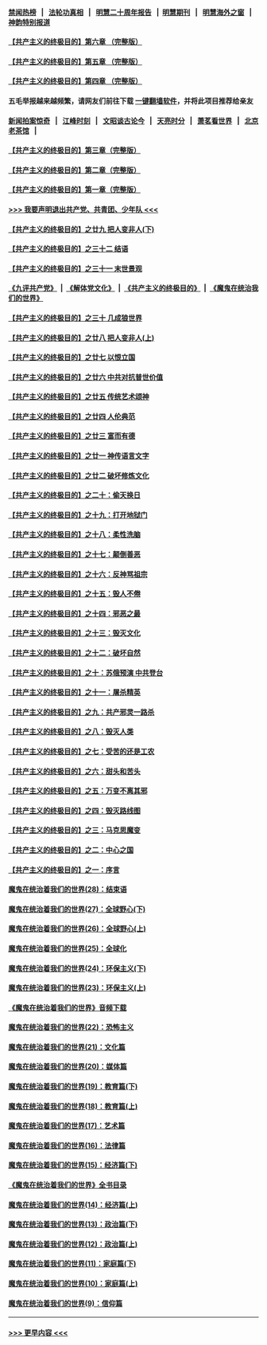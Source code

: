 #### [禁闻热榜](热点新闻.md?=0)  &nbsp;&nbsp;|&nbsp;&nbsp; [法轮功真相](https://github.com/gfw-breaker/truth/blob/master/README.md?=0) &nbsp;&nbsp;|&nbsp;&nbsp; [明慧二十周年报告](https://github.com/gfw-breaker/mh-reports/blob/master/README.md?=0) &nbsp;&nbsp;|&nbsp;&nbsp;[明慧期刊](https://github.com/gfw-breaker/mh-qikan) &nbsp;&nbsp;|&nbsp;&nbsp; [明慧海外之窗](https://github.com/gfw-breaker/mh-news/blob/master/README.md?=0) &nbsp;&nbsp;|&nbsp;&nbsp; [神韵特别报道](https://github.com/gfw-breaker/mh-news/blob/master/shenyun.md?=0)
#### [【共产主义的终极目的】第六章 （完整版）](../pages/nsc422/n11428913.md?t=03011702) 
#### [【共产主义的终极目的】第五章 （完整版）](../pages/nsc422/n11428912.md?t=03011702) 
#### [【共产主义的终极目的】第四章 （完整版）](../pages/nsc422/n11428907.md?t=03011702) 
#### 五毛举报越来越频繁，请网友们前往下载 [一键翻墙软件](https://github.com/gfw-breaker/ssr-accounts)，并将此项目推荐给亲友
#### [新闻拍案惊奇](https://github.com/gfw-breaker/banned-news/blob/master/pages/link4.md) &nbsp;&nbsp;|&nbsp;&nbsp; [江峰时刻](https://github.com/gfw-breaker/banned-news/blob/master/pages/link4.md) &nbsp;&nbsp;|&nbsp;&nbsp; [文昭谈古论今](https://github.com/gfw-breaker/banned-news/blob/master/pages/link4.md) &nbsp;&nbsp;|&nbsp;&nbsp; [天亮时分](https://github.com/gfw-breaker/banned-news/blob/master/pages/link4.md) &nbsp;&nbsp;|&nbsp;&nbsp; [萧茗看世界](https://github.com/gfw-breaker/banned-news/blob/master/pages/link4.md) &nbsp;&nbsp;|&nbsp;&nbsp; [北京老茶馆](https://github.com/gfw-breaker/banned-news/blob/master/pages/link4.md) &nbsp;&nbsp;|&nbsp;&nbsp; 
#### [【共产主义的终极目的】第三章（完整版）](../pages/nsc422/n11428848.md?t=03011702) 
#### [【共产主义的终极目的】第二章（完整版）](../pages/nsc422/n11428831.md?t=03011702) 
#### [【共产主义的终极目的】第一章（完整版）](../pages/nsc422/n11417651.md?t=03011702) 
#### [>>> 我要声明退出共产党、共青团、少年队 <<<](https://github.com/begood0513/goodnews/blob/master/quit/letter.md) 
#### [【共产主义的终极目的】之廿九 把人变非人(下)](../pages/nsc422/n11344140.md?t=03011702) 
#### [【共产主义的终极目的】之三十二 结语](../pages/nsc422/n11360535.md?t=03011702) 
#### [【共产主义的终极目的】之三十一 末世景观](../pages/nsc422/n11351129.md?t=03011702) 
#### [《九评共产党》](https://github.com/begood0513/9ping.md/blob/master/README.md) &nbsp;|&nbsp; [《解体党文化》](../../../../jtdwh.md/blob/master/README.md)  &nbsp;|&nbsp; [《共产主义的终极目的》](../../../../gczydzjmd.md/blob/master/README.md) &nbsp;|&nbsp; [《魔鬼在统治我们的世界》](../../../../mgztzwmdsj.md/blob/master/README.md) 
#### [【共产主义的终极目的】之三十 几成狼世界](../pages/nsc422/n11348280.md?t=03011702) 
#### [【共产主义的终极目的】之廿八 把人变非人(上)](../pages/nsc422/n11340492.md?t=03011702) 
#### [【共产主义的终极目的】之廿七 以恨立国](../pages/nsc422/n11336944.md?t=03011702) 
#### [【共产主义的终极目的】之廿六 中共对抗普世价值](../pages/nsc422/n11324785.md?t=03011702) 
#### [【共产主义的终极目的】之廿五 传统艺术颂神](../pages/nsc422/n11296396.md?t=03011702) 
#### [【共产主义的终极目的】之廿四 人伦典范](../pages/nsc422/n11296397.md?t=03011702) 
#### [【共产主义的终极目的】之廿三 富而有德](../pages/nsc422/n11283598.md?t=03011702) 
#### [【共产主义的终极目的】之廿一 神传语言文字](../pages/nsc422/n11263265.md?t=03011702) 
#### [【共产主义的终极目的】之廿二 破坏修炼文化](../pages/nsc422/n11245728.md?t=03011702) 
#### [【共产主义的终极目的】之二十：偷天换日](../pages/nsc422/n11238846.md?t=03011702) 
#### [【共产主义的终极目的】之十九：打开地狱门](../pages/nsc422/n11206376.md?t=03011702) 
#### [【共产主义的终极目的】之十八：柔性洗脑](../pages/nsc422/n11199994.md?t=03011702) 
#### [【共产主义的终极目的】之十七：颠倒善恶](../pages/nsc422/n11179782.md?t=03011702) 
#### [【共产主义的终极目的】之十六：反神骂祖宗](../pages/nsc422/n11166798.md?t=03011702) 
#### [【共产主义的终极目的】之十五：毁人不倦](../pages/nsc422/n11166792.md?t=03011702) 
#### [【共产主义的终极目的】之十四：邪恶之最](../pages/nsc422/n11150249.md?t=03011702) 
#### [【共产主义的终极目的】之十三：毁灭文化](../pages/nsc422/n11135227.md?t=03011702) 
#### [【共产主义的终极目的】之十二：破坏自然](../pages/nsc422/n11135214.md?t=03011702) 
#### [【共产主义的终极目的】之十：苏俄预演 中共登台](../pages/nsc422/n11118424.md?t=03011702) 
#### [【共产主义的终极目的】之十一：屠杀精英](../pages/nsc422/n11118442.md?t=03011702) 
#### [【共产主义的终极目的】之九：共产邪灵一路杀](../pages/nsc422/n11114139.md?t=03011702) 
#### [【共产主义的终极目的】之八：毁灭人类](../pages/nsc422/n11108503.md?t=03011702) 
#### [【共产主义的终极目的】之七：受苦的还是工农](../pages/nsc422/n11101809.md?t=03011702) 
#### [【共产主义的终极目的】之六：甜头和苦头](../pages/nsc422/n11096971.md?t=03011702) 
#### [【共产主义的终极目的】之五：万变不离其邪](../pages/nsc422/n11091285.md?t=03011702) 
#### [【共产主义的终极目的】之四：毁灭路线图](../pages/nsc422/n11086284.md?t=03011702) 
#### [【共产主义的终极目的】之三：马克思魔变](../pages/nsc422/n11061941.md?t=03011702) 
#### [【共产主义的终极目的】之二：中心之国](../pages/nsc422/n11047728.md?t=03011702) 
#### [【共产主义的终极目的】之一：序言](../pages/nsc422/n11086077.md?t=03011702) 
#### [魔鬼在统治着我们的世界(28)：结束语](../pages/nsc422/n10936246.md?t=03011702) 
#### [魔鬼在统治着我们的世界(27)：全球野心(下)](../pages/nsc422/n10928319.md?t=03011702) 
#### [魔鬼在统治着我们的世界(26)：全球野心(上)](../pages/nsc422/n10900318.md?t=03011702) 
#### [魔鬼在统治着我们的世界(25)：全球化](../pages/nsc422/n10788205.md?t=03011702) 
#### [魔鬼在统治着我们的世界(24)：环保主义(下)](../pages/nsc422/n10695307.md?t=03011702) 
#### [魔鬼在统治着我们的世界(23)：环保主义(上)](../pages/nsc422/n10688613.md?t=03011702) 
#### [《魔鬼在统治着我们的世界》音频下载](../pages/nsc422/n10635553.md?t=03011702) 
#### [魔鬼在统治着我们的世界(22)：恐怖主义](../pages/nsc422/n10614727.md?t=03011702) 
#### [魔鬼在统治着我们的世界(21)：文化篇](../pages/nsc422/n10597706.md?t=03011702) 
#### [魔鬼在统治着我们的世界(20)：媒体篇](../pages/nsc422/n10586579.md?t=03011702) 
#### [魔鬼在统治着我们的世界(19)：教育篇(下)](../pages/nsc422/n10564808.md?t=03011702) 
#### [魔鬼在统治着我们的世界(18)：教育篇(上)](../pages/nsc422/n10526970.md?t=03011702) 
#### [魔鬼在统治着我们的世界(17)：艺术篇](../pages/nsc422/n10499093.md?t=03011702) 
#### [魔鬼在统治着我们的世界(16)：法律篇](../pages/nsc422/n10485969.md?t=03011702) 
#### [魔鬼在统治着我们的世界(15)：经济篇(下)](../pages/nsc422/n10469975.md?t=03011702) 
#### [《魔鬼在统治着我们的世界》全书目录](../pages/nsc422/n10464261.md?t=03011702) 
#### [魔鬼在统治着我们的世界(14)：经济篇(上)](../pages/nsc422/n10457370.md?t=03011702) 
#### [魔鬼在统治着我们的世界(13)：政治篇(下)](../pages/nsc422/n10448270.md?t=03011702) 
#### [魔鬼在统治着我们的世界(12)：政治篇(上)](../pages/nsc422/n10444576.md?t=03011702) 
#### [魔鬼在统治着我们的世界(11)：家庭篇(下)](../pages/nsc422/n10440961.md?t=03011702) 
#### [魔鬼在统治着我们的世界(10)：家庭篇(上)](../pages/nsc422/n10435448.md?t=03011702) 
#### [魔鬼在统治着我们的世界(9)：信仰篇](../pages/nsc422/n10432159.md?t=03011702) 

----
#### [ >>> 更早内容 <<< ](../indexes/nsc422-earlier.md)
